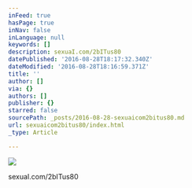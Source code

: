 ```yaml
---
inFeed: true
hasPage: true
inNav: false
inLanguage: null
keywords: []
description: sexuaI.com/2bITus80
datePublished: '2016-08-28T18:17:32.340Z'
dateModified: '2016-08-28T18:16:59.371Z'
title: ''
author: []
via: {}
authors: []
publisher: {}
starred: false
sourcePath: _posts/2016-08-28-sexuaicom2bitus80.md
url: sexuaicom2bitus80/index.html
_type: Article

---
```

![](https://the-grid-user-content.s3-us-west-2.amazonaws.com/ad0719bd-1205-432a-95b4-16374283faa8.jpg)

sexuaI.com/2bITus80